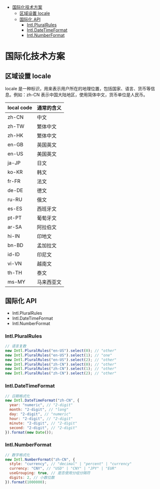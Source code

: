 - [国际化技术方案](#国际化技术方案)
  - [区域设置 locale](#区域设置-locale)
  - [国际化 API](#国际化-api)
    - [Intl.PluralRules](#intlpluralrules)
    - [Intl.DateTimeFormat](#intldatetimeformat)
    - [Intl.NumberFormat](#intlnumberformat)

# 国际化技术方案

## 区域设置 locale

locale 是一种标识，用来表示用户所在的地理位置，包括国家、语言、货币等信息。例如：zh-CN 表示中国大陆地区，使用简体中文，货币单位是人民币。

| local code | 通常的含义 |
| ---------- | ---------- |
| zh-CN      | 中文       |
| zh-TW      | 繁体中文   |
| zh-HK      | 繁体中文   |
| en-GB      | 英国英文   |
| en-US      | 美国英文   |
| ja-JP      | 日文       |
| ko-KR      | 韩文       |
| fr-FR      | 法文       |
| de-DE      | 德文       |
| ru-RU      | 俄文       |
| es-ES      | 西班牙文   |
| pt-PT      | 葡萄牙文   |
| ar-SA      | 阿拉伯文   |
| hi-IN      | 印地文     |
| bn-BD      | 孟加拉文   |
| id-ID      | 印尼文     |
| vi-VN      | 越南文     |
| th-TH      | 泰文       |
| ms-MY      | 马来西亚文 |

## 国际化 API

- Intl.PluralRules
- Intl.DateTimeFormat
- Intl.NumberFormat

### Intl.PluralRules

```js
// 语言复数
new Intl.PluralRules("en-US").select(0); // "other"
new Intl.PluralRules("en-US").select(1); // "one"
new Intl.PluralRules("en-US").select(2); // "other"
new Intl.PluralRules("zh-CN").select(0); // "other"
new Intl.PluralRules("zh-CN").select(1); // "other"
new Intl.PluralRules("zh-CN").select(2); // "other"
```

### Intl.DateTimeFormat

```js
// 日期格式化
new Intl.DateTimeFormat("zh-CN", {
  year: "numeric", // "2-digit"
  month: "2-digit", // "long"
  day: "2-digit", // "numeric"
  hour: "2-digit", // "2-digit"
  minute: "2-digit", // "2-digit"
  second: "2-digit", // "2-digit"
}).format(new Date());
```

### Intl.NumberFormat

```js
// 数字格式化
new Intl.NumberFormat("zh-CN", {
  style: "currency", // "decimal" | "percent" | "currency"
  currency: "CNY", // "USD" | "CNY" | "JPY" | "EUR"
  useGrouping: true, // 是否使用分组分隔符
  digits: 2, // 小数位数
}).format(1000000);
```
